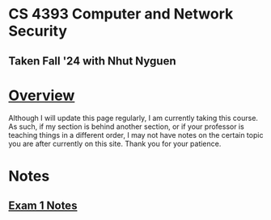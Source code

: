 # CS 4393 Computer and Network Security

## Taken Fall '24 with Nhut Nyguen

# [Overview](./CS%204393%20-%20Overview.md)

Although I will update this page regularly, I am currently taking this course. As such, if my section is behind another section, or if your professor is teaching things in a different order, I may not have notes on the certain topic you are after currently on this site. Thank you for your patience.

# Notes

## [Exam 1 Notes](./Exam%201%20Notes%20-%204393.md)
